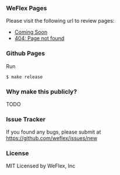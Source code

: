 
### WeFlex Pages

Please visit the following url to review pages:

- [Coming Soon](https://weflex.github.io/pages/coming-soon.html)
- [404: Page not found](https://weflex.github.io/pages/404.html)

### Github Pages

Run

```
$ make release
```

### Why make this publicly?

TODO

### Issue Tracker

If you found any bugs, please submit at https://github.com/weflex/issues/new

### License

MIT Licensed by WeFlex, Inc
